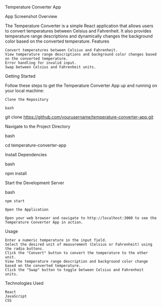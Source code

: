 Temperature Converter App

App Screenshot
Overview

The Temperature Converter is a simple React application that allows users to convert temperatures between Celsius and Fahrenheit. It also provides temperature range descriptions and dynamically changes the background color based on the converted temperature.
Features

    Convert temperatures between Celsius and Fahrenheit.
    View temperature range descriptions and background color changes based on the converted temperature.
    Error handling for invalid input.
    Swap between Celsius and Fahrenheit units.

Getting Started

Follow these steps to get the Temperature Converter App up and running on your local machine:

    Clone the Repository

    bash

git clone https://github.com/yourusername/temperature-converter-app.git

Navigate to the Project Directory

bash

cd temperature-converter-app

Install Dependencies

bash

npm install

Start the Development Server

bash

    npm start

    Open the Application

    Open your web browser and navigate to http://localhost:3000 to see the Temperature Converter App in action.

Usage

    Enter a numeric temperature in the input field.
    Select the desired unit of measurement (Celsius or Fahrenheit) using the radio buttons.
    Click the "Convert" button to convert the temperature to the other unit.
    View the temperature range description and background color change based on the converted temperature.
    Click the "Swap" button to toggle between Celsius and Fahrenheit units.

Technologies Used

    React
    JavaScript
    CSS
